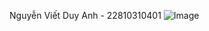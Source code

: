 Nguyễn Viết Duy Anh - 22810310401
![Image](https://github.com/user-attachments/assets/8454da30-d01f-40dd-be7a-9a75914a8629)

